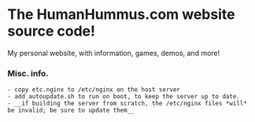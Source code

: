 # The HumanHummus.com website source code!

My personal website, with information, games, demos, and more!

### Misc. info.
    - copy etc.nginx to /etc/nginx on the host server
    - add autoupdate.sh to run on boot, to keep the server up to date.
    - __if building the server from scratch, the /etc/nginx files *will* be invalid; be sure to update them__
